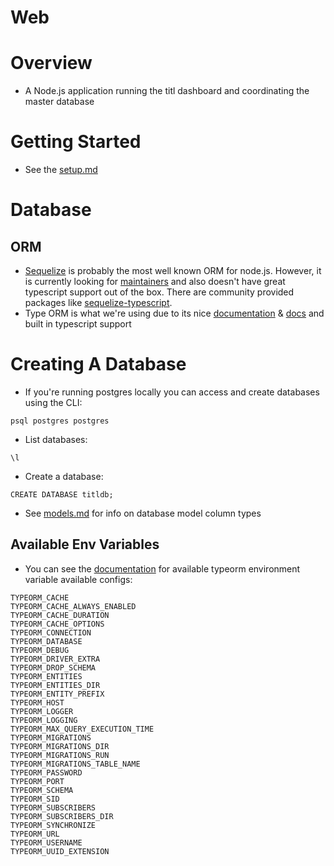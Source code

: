 Web
==================

# Overview
* A Node.js application running the titl dashboard and coordinating
the master database

# Getting Started
* See the [setup.md](/setup.md)

# Database
## ORM
* [Sequelize](https://sequelize.org/) is probably the most well known
ORM for node.js. However, it is currently looking for [maintainers](https://github.com/sequelize/sequelize/#note-looking-for-maintainers)
and also doesn't have great typescript support out of the box. There are
community provided packages like [sequelize-typescript](https://github.com/RobinBuschmann/sequelize-typescript).
* Type ORM is what we're using due to its nice [documentation](https://typeorm.io/#/) & [docs](https://github.com/typeorm/typeorm/tree/master/docs)
and built in typescript support

# Creating A Database
* If you're running postgres locally you can access and create databases
using the CLI:
```
psql postgres postgres
```
* List databases:
```
\l
```
* Create a database:
```
CREATE DATABASE titldb;
```
* See [models.md](/src/models/README.md) for info on database model column types

## Available Env Variables
* You can see the [documentation](https://typeorm.io/#/using-ormconfig/using-ormconfigjs)
for available typeorm environment variable available configs:
```
TYPEORM_CACHE
TYPEORM_CACHE_ALWAYS_ENABLED
TYPEORM_CACHE_DURATION
TYPEORM_CACHE_OPTIONS
TYPEORM_CONNECTION
TYPEORM_DATABASE
TYPEORM_DEBUG
TYPEORM_DRIVER_EXTRA
TYPEORM_DROP_SCHEMA
TYPEORM_ENTITIES
TYPEORM_ENTITIES_DIR
TYPEORM_ENTITY_PREFIX
TYPEORM_HOST
TYPEORM_LOGGER
TYPEORM_LOGGING
TYPEORM_MAX_QUERY_EXECUTION_TIME
TYPEORM_MIGRATIONS
TYPEORM_MIGRATIONS_DIR
TYPEORM_MIGRATIONS_RUN
TYPEORM_MIGRATIONS_TABLE_NAME
TYPEORM_PASSWORD
TYPEORM_PORT
TYPEORM_SCHEMA
TYPEORM_SID
TYPEORM_SUBSCRIBERS
TYPEORM_SUBSCRIBERS_DIR
TYPEORM_SYNCHRONIZE
TYPEORM_URL
TYPEORM_USERNAME
TYPEORM_UUID_EXTENSION
```
